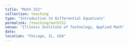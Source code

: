 ```yaml
---
title: "Math 252"
collection: teaching
type: "Introduction to Differential Equations"
permalink: /teaching/math252
venue: "Illinois Institute of Technology, Applied Math"
date: 
location: "Chicago, IL, USA"
---
```

